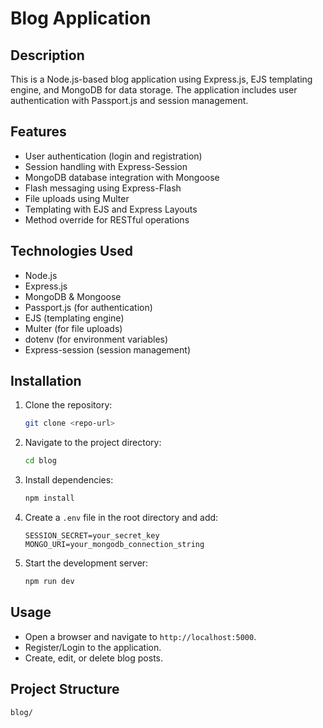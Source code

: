 # Blog Application

## Description
This is a Node.js-based blog application using Express.js, EJS templating engine, and MongoDB for data storage. The application includes user authentication with Passport.js and session management.

## Features
- User authentication (login and registration)
- Session handling with Express-Session
- MongoDB database integration with Mongoose
- Flash messaging using Express-Flash
- File uploads using Multer
- Templating with EJS and Express Layouts
- Method override for RESTful operations

## Technologies Used
- Node.js
- Express.js
- MongoDB & Mongoose
- Passport.js (for authentication)
- EJS (templating engine)
- Multer (for file uploads)
- dotenv (for environment variables)
- Express-session (session management)

## Installation
1. Clone the repository:
   ```sh
   git clone <repo-url>
   ```
2. Navigate to the project directory:
   ```sh
   cd blog
   ```
3. Install dependencies:
   ```sh
   npm install
   ```
4. Create a `.env` file in the root directory and add:
   ```env
   SESSION_SECRET=your_secret_key
   MONGO_URI=your_mongodb_connection_string
   ```
5. Start the development server:
   ```sh
   npm run dev
   ```

## Usage
- Open a browser and navigate to `http://localhost:5000`.
- Register/Login to the application.
- Create, edit, or delete blog posts.

## Project Structure
```
blog/
